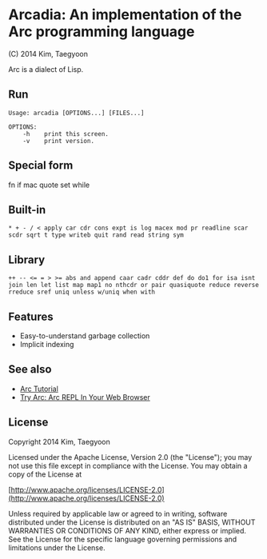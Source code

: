 # Arcadia: An implementation of the Arc programming language #

(C) 2014 Kim, Taegyoon

Arc is a dialect of Lisp.

## Run
```
Usage: arcadia [OPTIONS...] [FILES...]

OPTIONS:
    -h    print this screen.
    -v    print version.
```

## Special form
fn if mac quote set while

## Built-in
`* + - / < apply car cdr cons expt is log macex mod pr readline scar scdr sqrt t type writeb quit rand read string sym`

## Library
`++ -- <= = > >= abs and append caar cadr cddr def do do1 for isa isnt join len let list map map1 no nthcdr or pair quasiquote reduce reverse rreduce sref uniq unless w/uniq when with`

## Features
* Easy-to-understand garbage collection
* Implicit indexing

## See also
* [Arc Tutorial](http://old.ycombinator.com/arc/tut.txt)
* [Try Arc: Arc REPL In Your Web Browser](http://tryarc.org/)

## License ##

   Copyright 2014 Kim, Taegyoon

   Licensed under the Apache License, Version 2.0 (the "License");
   you may not use this file except in compliance with the License.
   You may obtain a copy of the License at

   [http://www.apache.org/licenses/LICENSE-2.0](http://www.apache.org/licenses/LICENSE-2.0)

   Unless required by applicable law or agreed to in writing, software
   distributed under the License is distributed on an "AS IS" BASIS,
   WITHOUT WARRANTIES OR CONDITIONS OF ANY KIND, either express or implied.
   See the License for the specific language governing permissions and
   limitations under the License.
